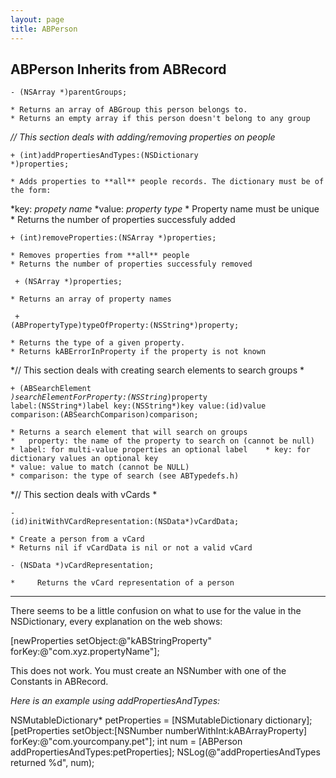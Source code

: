 ```yaml
---
layout: page
title: ABPerson
---
```




ABPerson Inherits from ABRecord
----

<code>- (NSArray *)parentGroups;</code>

    * Returns an array of ABGroup this person belongs to.
    * Returns an empty array if this person doesn't belong to any group



*// This section deals with adding/removing properties on people*


<code>+ (int)addPropertiesAndTypes:(NSDictionary *)properties;</code>

    * Adds properties to **all** people records. The dictionary must be of the form:
*key: *propety name*
*value: *property type*
    * Property name must be unique
    * Returns the number of properties successfuly added



<code>+ (int)removeProperties:(NSArray *)properties;</code>

    * Removes properties from **all** people
    * Returns the number of properties successfuly removed



<code> + (NSArray *)properties;</code>

    * Returns an array of property names



<code> + (ABPropertyType)typeOfProperty:(NSString*)property;</code>

    * Returns the type of a given property.
    * Returns kABErrorInProperty if the property is not known


*// This section deals with creating search elements to search groups *



<code>+ (ABSearchElement *)searchElementForProperty:(NSString*)property 
                                        label:(NSString*)label 
                                        key:(NSString*)key 
                                        value:(id)value 
                                    comparison:(ABSearchComparison)comparison; </code>

    * Returns a search element that will search on groups
    *	property: the name of the property to search on (cannot be null)
    * label: for multi-value properties an optional label    * key: for dictionary values an optional key
    * value: value to match (cannot be NULL)
    * comparison: the type of search (see ABTypedefs.h)


*// This section deals with vCards *


<code>- (id)initWithVCardRepresentation:(NSData*)vCardData;</code>

    * Create a person from a vCard
    * Returns nil if vCardData is nil or not a valid vCard



<code>- (NSData *)vCardRepresentation;</code>

    *     Returns the vCard representation of a person


----
There seems to be a little confusion on what to use for the value in the NSDictionary, every explanation on the web shows:
    
[newProperties setObject:@"kABStringProperty" forKey:@"com.xyz.propertyName"];

This does not work. You must create an NSNumber with one of the Constants in ABRecord.

*Here is an example using addPropertiesAndTypes:*

    
NSMutableDictionary* petProperties = [NSMutableDictionary dictionary];
[petProperties setObject:[NSNumber numberWithInt:kABArrayProperty] 
                                                        forKey:@"com.yourcompany.pet"];
int num = [ABPerson addPropertiesAndTypes:petProperties];
NSLog(@"addPropertiesAndTypes returned %d", num);

